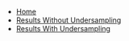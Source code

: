 * [Home](/readme.md)
* [Results Without Undersampling](/big_dataset.md)
* [Results With Undersampling](/small_dataset.md)